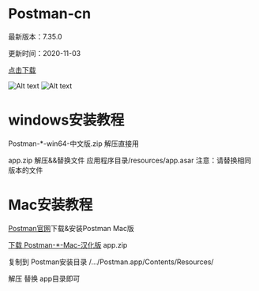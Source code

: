# Postman-cn
最新版本：7.35.0

更新时间：2020-11-03

[点击下载](https://github.com/hlmd/Postman-cn/releases)


![Alt text](https://raw.githubusercontent.com/hlmd/Postman-cn/master/2.png)
![Alt text](https://raw.githubusercontent.com/hlmd/Postman-cn/master/3.png)


# windows安装教程
Postman-*-win64-中文版.zip 解压直接用

app.zip 解压&&替换文件 应用程序目录/resources/app.asar 注意：请替换相同版本的文件

# Mac安装教程
[Postman官网](https://www.postman.com/downloads/)下载&安装Postman Mac版

[下载 Postman-*-Mac-汉化版](https://github.com/hlmd/Postman-cn/releases) app.zip

复制到 Postman安装目录 /.../Postman.app/Contents/Resources/

解压 替换 app目录即可

